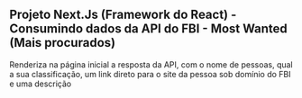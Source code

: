 ## Projeto Next.Js (Framework do React) - Consumindo dados da API do FBI - Most Wanted (Mais procurados)

Renderiza na página inicial a resposta da API, com o nome de pessoas, qual a sua classificação, um link direto para o site da pessoa sob domínio do FBI e uma descrição
